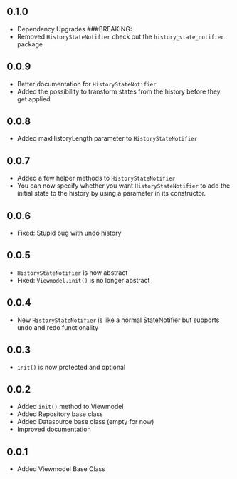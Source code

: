 ## 0.1.0
* Dependency Upgrades
###BREAKING:
* Removed ``HistoryStateNotifier`` check out the ``history_state_notifier`` package
## 0.0.9
* Better documentation for ``HistoryStateNotifier``
* Added the possibility to transform states from the history before they get applied

## 0.0.8
* Added maxHistoryLength parameter to ``HistoryStateNotifier``

## 0.0.7

* Added a few helper methods to ``HistoryStateNotifier``
* You can now specify whether you want ``HistoryStateNotifier`` to add the initial state to the history
by using a parameter in its constructor.

## 0.0.6

* Fixed: Stupid bug with undo history

## 0.0.5

* ``HistoryStateNotifier`` is now abstract
* Fixed: ``Viewmodel.init()`` is no longer abstract

## 0.0.4

* New ``HistoryStateNotifier`` is like a normal StateNotifier but supports undo and redo functionality

## 0.0.3

* ``init()`` is now protected and optional

## 0.0.2

* Added ``init()`` method to Viewmodel
* Added Repository base class
* Added Datasource base class (empty for now)
* Improved documentation

## 0.0.1

* Added Viewmodel Base Class